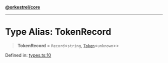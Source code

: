 [**@orkestrel/core**](../index.md)

***

# Type Alias: TokenRecord

> **TokenRecord** = `Record`\<`string`, [`Token`](Token.md)\<`unknown`\>\>

Defined in: [types.ts:10](https://github.com/orkestrel/core/blob/98df1af1b029ad0f39e413b90869151f4152e5dd/src/types.ts#L10)
